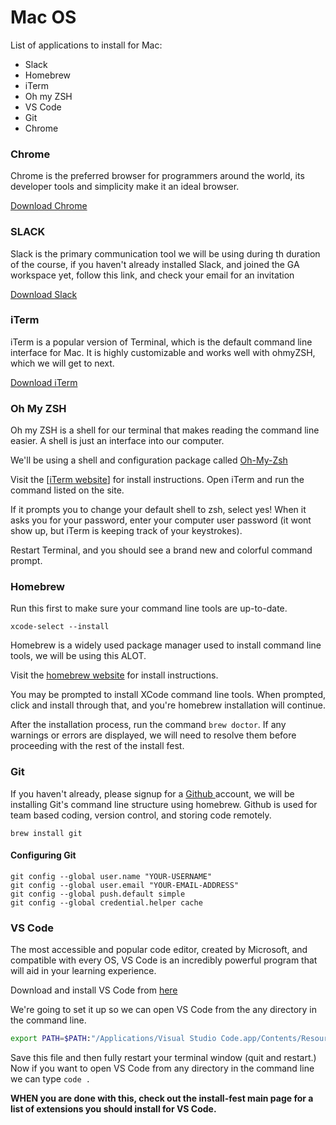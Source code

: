 # Mac OS

List of applications to install for Mac:

* Slack
* Homebrew
* iTerm
* Oh my ZSH
* VS Code
* Git
* Chrome

### Chrome

Chrome is the preferred browser for programmers around the world, its developer tools and simplicity make it an ideal browser.

[Download Chrome](https://www.google.com/chrome/)

### **SLACK**

Slack is the primary communication tool we will be using during th duration of the course, if you haven't already installed Slack, and joined the GA workspace yet, follow this link, and check your email for an invitation 

[Download Slack](https://slack.com/downloads)

### iTerm

iTerm is a popular version of Terminal, which is the default command line interface for Mac. It is highly customizable and works well with ohmyZSH, which we will get to next.

[Download iTerm](https://www.iterm2.com/)

### Oh My ZSH

Oh my ZSH is a shell for our terminal that makes reading the command line easier. A shell is just an interface into our computer.

 We'll be using a shell and configuration package called [Oh-My-Zsh](https://github.com/robbyrussell/oh-my-zsh)

Visit the \[[iTerm website](https://iterm2.com/)\] for install instructions. Open iTerm and run the command listed on the site.

If it prompts you to change your default shell to zsh, select yes! When it asks you for your password, enter your computer user password \(it wont show up, but iTerm is keeping track of your keystrokes\).

Restart Terminal, and you should see a brand new and colorful command prompt.

### Homebrew

Run this first to make sure your command line tools are up-to-date.

```text
xcode-select --install
```

Homebrew is a widely used package manager used to install command line tools, we will be using this ALOT.

Visit the [homebrew website](https://brew.sh/) for install instructions.

You may be prompted to install XCode command line tools. When prompted, click and install through that, and you're homebrew installation will continue.

After the installation process, run the command `brew doctor`. If any warnings or errors are displayed, we will need to resolve them before proceeding with the rest of the install fest.

### Git

If you haven't already, please signup for a [Github ](https://github.com)account, we will be installing Git's command line structure using homebrew. Github is used for team based coding, version control, and storing code remotely.

```text
brew install git
```

#### Configuring Git

```text
git config --global user.name "YOUR-USERNAME"
git config --global user.email "YOUR-EMAIL-ADDRESS"
git config --global push.default simple
git config --global credential.helper cache
```

### VS Code

The most accessible and popular code editor, created by Microsoft, and compatible with every OS, VS Code is an incredibly powerful program that will aid in your learning experience.

Download and install VS Code from [here](https://code.visualstudio.com/download)

We're going to set it up so we can open VS Code from the any directory in the command line.

```bash
export PATH=$PATH:"/Applications/Visual Studio Code.app/Contents/Resources/app/bin"
```

Save this file and then fully restart your terminal window \(quit and restart.\) Now if you want to open VS Code from any directory in the command line we can type `code .`

**WHEN you are done with this, check out the install-fest main page for a list of extensions you should install for VS Code.**





